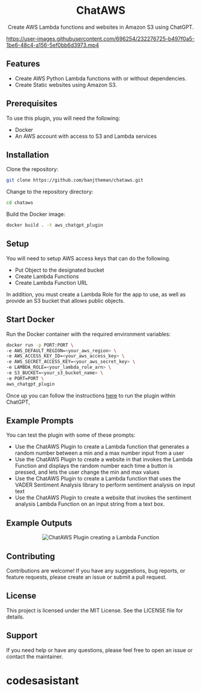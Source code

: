 <h1 align="center">ChatAWS</h1>

<p align="center">
   Create AWS Lambda functions and websites in Amazon S3 using ChatGPT.
</p>

https://user-images.githubusercontent.com/696254/232276725-b497f0a5-1be6-48c4-a156-5ef0bb6d3973.mp4


## Features

- Create AWS Python Lambda functions with or without dependencies.
- Create Static websites using Amazon S3.

## Prerequisites

To use this plugin, you will need the following:

- Docker
- An AWS account with access to S3 and Lambda services

## Installation

Clone the repository:

```bash
git clone https://github.com/banjtheman/chataws.git
```

Change to the repository directory:

```bash
cd chataws
```

Build the Docker image:

```bash
docker build . -t aws_chatgpt_plugin
```

## Setup

You will need to setup AWS access keys that can do the following.
 * Put Object to the designated bucket
* Create Lambda Functions
* Create Lambda Function URL

In addition, you must create a Lambda Role for the app to use, as well as provide an S3 bucket that allows public objects.

## Start Docker

Run the Docker container with the required environment variables:

```bash
docker run -p PORT:PORT \
-e AWS_DEFAULT_REGION=<your_aws_region> \
-e AWS_ACCESS_KEY_ID=<your_aws_access_key> \
-e AWS_SECRET_ACCESS_KEY=<your_aws_secret_key> \
-e LAMBDA_ROLE=<your_lambda_role_arn> \
-e S3_BUCKET=<your_s3_bucket_name> \
-e PORT=PORT \
aws_chatgpt_plugin
```

Once up you can follow the instructions [here](https://platform.openai.com/docs/plugins/getting-started/running-a-plugin) to run the plugin within ChatGPT,


## Example Prompts

You can test the plugin with some of these prompts:

* Use the ChatAWS Plugin to create a Lambda function that generates a random number between a min and a max number input from a user
* Use the ChatAWS Plugin to create a website in that invokes the Lambda Function and displays the random number each time a button is pressed, and lets the user change the min and max values
* Use the ChatAWS Plugin to create a Lambda function that uses the VADER Sentiment Analysis library to perform sentiment analysis on input text
* Use the ChatAWS Plugin to create a website that invokes the sentiment analysis Lambda Function on an input string from a text box.


## Example Outputs
<div align="center"><img src="chat_aws_random_example.png" alt="ChatAWS Plugin creating a Lambda Function"></div>


## Contributing

Contributions are welcome! If you have any suggestions, bug reports, or feature requests, please create an issue or submit a pull request.

## License

This project is licensed under the MIT License. See the LICENSE file for details.

## Support

If you need help or have any questions, please feel free to open an issue or contact the maintainer.
# codesasistant
